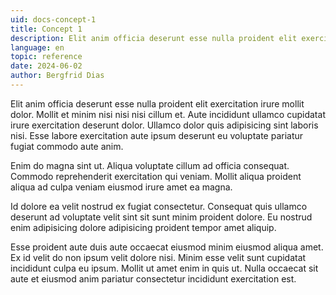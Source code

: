 ```yaml
---
uid: docs-concept-1
title: Concept 1
description: Elit anim officia deserunt esse nulla proident elit exercitation irure mollit dolor.
language: en
topic: reference
date: 2024-06-02
author: Bergfrid Dias
---
```


Elit anim officia deserunt esse nulla proident elit exercitation irure mollit dolor. Mollit et minim nisi nisi nisi cillum et. Aute incididunt ullamco cupidatat irure exercitation deserunt dolor. Ullamco dolor quis adipisicing sint laboris nisi. Esse labore exercitation aute ipsum deserunt eu voluptate pariatur fugiat commodo aute anim.

Enim do magna sint ut. Aliqua voluptate cillum ad officia consequat. Commodo reprehenderit exercitation qui veniam. Mollit aliqua proident aliqua ad culpa veniam eiusmod irure amet ea magna.

Id dolore ea velit nostrud ex fugiat consectetur. Consequat quis ullamco deserunt ad voluptate velit sint sit sunt minim proident dolore. Eu nostrud enim adipisicing dolore adipisicing proident tempor amet aliquip.

Esse proident aute duis aute occaecat eiusmod minim eiusmod aliqua amet. Ex id velit do non ipsum velit dolore nisi. Minim esse velit sunt cupidatat incididunt culpa eu ipsum. Mollit ut amet enim in quis ut. Nulla occaecat sit aute et eiusmod anim pariatur consectetur incididunt exercitation est.
